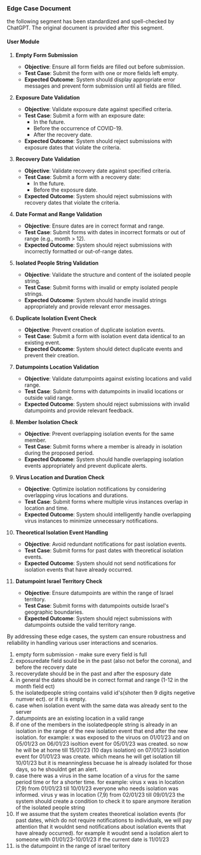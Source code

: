 ### Edge Case Document
the following segment has been standardized and spell-checked by ChatGPT. The original document is provided after this segment.

#### User Module

1. **Empty Form Submission**
   - **Objective**: Ensure all form fields are filled out before submission.
   - **Test Case**: Submit the form with one or more fields left empty.
   - **Expected Outcome**: System should display appropriate error messages and prevent form submission until all fields are filled.

2. **Exposure Date Validation**
   - **Objective**: Validate exposure date against specified criteria.
   - **Test Case**: Submit a form with an exposure date:
     - In the future.
     - Before the occurrence of COVID-19.
     - After the recovery date.
   - **Expected Outcome**: System should reject submissions with exposure dates that violate the criteria.

3. **Recovery Date Validation**
   - **Objective**: Validate recovery date against specified criteria.
   - **Test Case**: Submit a form with a recovery date:
     - In the future.
     - Before the exposure date.
   - **Expected Outcome**: System should reject submissions with recovery dates that violate the criteria.

4. **Date Format and Range Validation**
   - **Objective**: Ensure dates are in correct format and range.
   - **Test Case**: Submit forms with dates in incorrect formats or out of range (e.g., month > 12).
   - **Expected Outcome**: System should reject submissions with incorrectly formatted or out-of-range dates.

5. **Isolated People String Validation**
   - **Objective**: Validate the structure and content of the isolated people string.
   - **Test Case**: Submit forms with invalid or empty isolated people strings.
   - **Expected Outcome**: System should handle invalid strings appropriately and provide relevant error messages.

6. **Duplicate Isolation Event Check**
   - **Objective**: Prevent creation of duplicate isolation events.
   - **Test Case**: Submit a form with isolation event data identical to an existing event.
   - **Expected Outcome**: System should detect duplicate events and prevent their creation.

7. **Datumpoints Location Validation**
   - **Objective**: Validate datumpoints against existing locations and valid range.
   - **Test Case**: Submit forms with datumpoints in invalid locations or outside valid range.
   - **Expected Outcome**: System should reject submissions with invalid datumpoints and provide relevant feedback.

8. **Member Isolation Check**
   - **Objective**: Prevent overlapping isolation events for the same member.
   - **Test Case**: Submit forms where a member is already in isolation during the proposed period.
   - **Expected Outcome**: System should handle overlapping isolation events appropriately and prevent duplicate alerts.

9. **Virus Location and Duration Check**
   - **Objective**: Optimize isolation notifications by considering overlapping virus locations and durations.
   - **Test Case**: Submit forms where multiple virus instances overlap in location and time.
   - **Expected Outcome**: System should intelligently handle overlapping virus instances to minimize unnecessary notifications.

10. **Theoretical Isolation Event Handling**
    - **Objective**: Avoid redundant notifications for past isolation events.
    - **Test Case**: Submit forms for past dates with theoretical isolation events.
    - **Expected Outcome**: System should not send notifications for isolation events that have already occurred.

11. **Datumpoint Israel Territory Check**
    - **Objective**: Ensure datumpoints are within the range of Israel territory.
    - **Test Case**: Submit forms with datumpoints outside Israel's geographic boundaries.
    - **Expected Outcome**: System should reject submissions with datumpoints outside the valid territory range.

By addressing these edge cases, the system can ensure robustness and reliability in handling various user interactions and scenarios.








1. empty form submission - make sure every field is full
2. exposuredate field sould be in the past (also not befor the corona), and before the recovery date
3. recoverydate should be in the past and after the esposury date
4. in general the dates should be in correct format and range (1-12 in the month field ect)
5. the isolatedpeople string contains valid id's(shoter then 9 digits negetive numver ect). or if it is empty.
6. case when isolation event with the same data was already sent to the server
7. datumpoints are an existing location in a valid range
8. if one of the members in the isolatedpeople string is already in an isolation in the range of the new isolation event that end after the new isolation. for example:
x was exposed to the viruos on 01/01/23 and on 05/01/23
on 06/01/23 isoltion event for 05/01/23 was created. so now he will be at home till 15/01/23 (10 days isolation)
on 07/01/23 isolation event for 01/01/23 was create. which means he will get isolation till 10/01/23 but it is meanningless becuase he is already isolated for those days, so he shouldnt get an alert.
9. case there was a virus in the same location of a virus for the same period time or for a shorter time. for example:
virus x was in location (7,9) from 01/01/23 till 10/01/23
everyone who needs isolation was informed.
virus y was in location (7,9) from 02/01/23 till 09/01/23
the system should create a condition to check it to spare anymore iteration of the isolated people string
10. If we assume that the system creates theoretical isolation events (for past dates, which do not require notifications to individuals, we will pay attention that it wouldnt send notifications about isolation events that have already occurred). for example it woudnt send a isolation alert to someone with 01/01/23-10/01/23 if the current date is 11/01/23
11. is the  datumpoint in the range of israel teritory 



